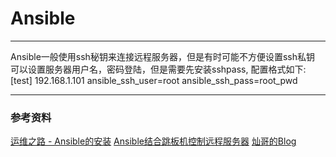 # Ansible
---
Ansible一般使用ssh秘钥来连接远程服务器，但是有时可能不方便设置ssh私钥  
可以设置服务器用户名，密码登陆，但是需要先安装sshpass, 配置格式如下: 
[test] 
192.168.1.101 ansible_ssh_user=root ansible_ssh_pass=root_pwd


--- 
### 参考资料
[运维之路 - Ansible的安装](http://www.361way.com/ansible-install/4371.html)
[Ansible结合跳板机控制远程服务器](https://ouyang.me/blog/2015/08/31/using-ansible-with-a-bastion-host/)
[灿哥的Blog](http://www.shencan.net/)
